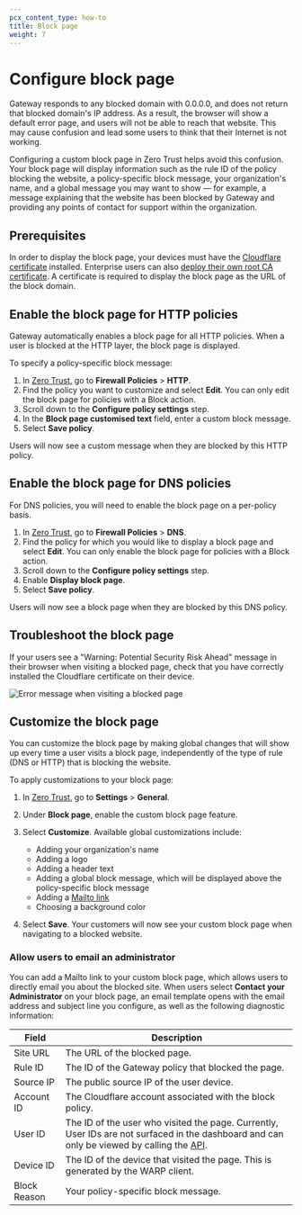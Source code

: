 ```yaml
---
pcx_content_type: how-to
title: Block page
weight: 7
---
```


# Configure block page

Gateway responds to any blocked domain with 0.0.0.0, and does not return that blocked domain's IP address. As a result, the browser will show a default error page, and users will not be able to reach that website. This may cause confusion and lead some users to think that their Internet is not working.

Configuring a custom block page in Zero Trust helps avoid this confusion. Your block page will display information such as the rule ID of the policy blocking the website, a policy-specific block message, your organization's name, and a global message you may want to show — for example, a message explaining that the website has been blocked by Gateway and providing any points of contact for support within the organization.

## Prerequisites

In order to display the block page, your devices must have the [Cloudflare certificate](/cloudflare-one/connections/connect-devices/warp/user-side-certificates/install-cloudflare-cert/) installed. Enterprise users can also [deploy their own root CA certificate](/cloudflare-one/connections/connect-devices/warp/user-side-certificates/custom-certificate/). A certificate is required to display the block page as the URL of the block domain.

## Enable the block page for HTTP policies

Gateway automatically enables a block page for all HTTP policies. When a user is blocked at the HTTP layer, the block page is displayed.

To specify a policy-specific block message:

1. In [Zero Trust](https://one.dash.cloudflare.com), go to **Firewall Policies** > **HTTP**.
2. Find the policy you want to customize and select **Edit**. You can only edit the block page for policies with a Block action.
3. Scroll down to the **Configure policy settings** step.
4. In the **Block page customised text** field, enter a custom block message.
5. Select **Save policy**.

Users will now see a custom message when they are blocked by this HTTP policy.

## Enable the block page for DNS policies

For DNS policies, you will need to enable the block page on a per-policy basis.

1. In [Zero Trust](https://one.dash.cloudflare.com), go to **Firewall Policies** > **DNS**.
2. Find the policy for which you would like to display a block page and select **Edit**. You can only enable the block page for policies with a Block action.
3. Scroll down to the **Configure policy settings** step.
4. Enable **Display block page**.
5. Select **Save policy**.

Users will now see a block page when they are blocked by this DNS policy.

## Troubleshoot the block page

If your users see a "Warning: Potential Security Risk Ahead" message in their browser when visiting a blocked page, check that you have correctly installed the Cloudflare certificate on their device.

![Error message when visiting a blocked page](/cloudflare-one/static/documentation/policies/https-browser-error.png)

## Customize the block page

You can customize the block page by making global changes that will show up every time a user visits a block page, independently of the type of rule (DNS or HTTP) that is blocking the website.

To apply customizations to your block page:

1. In [Zero Trust](https://one.dash.cloudflare.com), go to **Settings** > **General**.
2. Under **Block page**, enable the custom block page feature.
3. Select **Customize**. Available global customizations include:

   - Adding your organization's name
   - Adding a logo
   - Adding a header text
   - Adding a global block message, which will be displayed above the policy-specific block message
   - Adding a [Mailto link](#allow-users-to-email-an-administrator)
   - Choosing a background color

4. Select **Save**. Your customers will now see your custom block page when navigating to a blocked website.

### Allow users to email an administrator

You can add a Mailto link to your custom block page, which allows users to directly email you about the blocked site. When users select **Contact your Administrator** on your block page, an email template opens with the email address and subject line you configure, as well as the following diagnostic information:

| Field        | Description                                                                                                                                                                                                              |
| ------------ | ------------------------------------------------------------------------------------------------------------------------------------------------------------------------------------------------------------------------ |
| Site URL     | The URL of the blocked page.                                                                                                                                                                                             |
| Rule ID      | The ID of the Gateway policy that blocked the page.                                                                                                                                                                      |
| Source IP    | The public source IP of the user device.                                                                                                                                                                                 |
| Account ID   | The Cloudflare account associated with the block policy.                                                                                                                                                                 |
| User ID      | The ID of the user who visited the page. Currently, User IDs are not surfaced in the dashboard and can only be viewed by calling the [API](https://developers.cloudflare.com/api/operations/zero-trust-users-get-users). |
| Device ID    | The ID of the device that visited the page. This is generated by the WARP client.                                                                                                                                        |
| Block Reason | Your policy-specific block message.                                                                                                                                                                                      |
